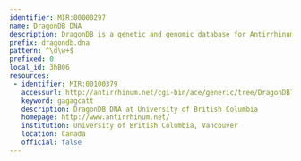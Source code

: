 ```yaml
---
identifier: MIR:00000297
name: DragonDB DNA
description: DragonDB is a genetic and genomic database for Antirrhinum majus (Snapdragon). This collection refers to DNA sequence information.
prefix: dragondb.dna
pattern: ^\d\w+$
prefixed: 0
local_id: 3hB06
resources:
 - identifier: MIR:00100379
   accessurl: http://antirrhinum.net/cgi-bin/ace/generic/tree/DragonDB?name=${lid};class=DNA
   keyword: gagagcatt
   description: DragonDB DNA at University of British Columbia
   homepage: http://www.antirrhinum.net/
   institution: University of British Columbia, Vancouver
   location: Canada
   official: false
---
```


